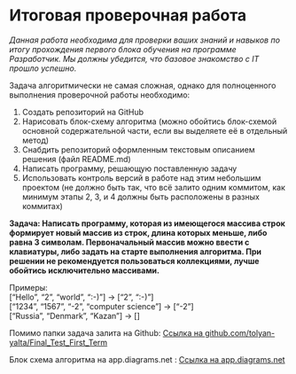 # Итоговая проверочная работа

*Данная работа необходима для проверки ваших знаний и навыков по итогу прохождения первого блока обучения на программе Разработчик. Мы должны убедится, что базовое знакомство с IT прошло успешно.*

Задача алгоритмически не самая сложная, однако для полноценного выполнения проверочной работы необходимо:

1. Создать репозиторий на GitHub
2. Нарисовать блок-схему алгоритма (можно обойтись блок-схемой основной содержательной части, если вы выделяете её в отдельный метод)
3. Снабдить репозиторий оформленным текстовым описанием решения (файл README.md)
4. Написать программу, решающую поставленную задачу
5. Использовать контроль версий в работе над этим небольшим проектом (не должно быть так, что всё залито одним коммитом, как минимум этапы 2, 3, и 4 должны быть расположены в разных коммитах)

**Задача: Написать программу, которая из имеющегося массива строк формирует новый массив из строк, длина которых меньше, либо равна 3 символам. Первоначальный массив можно ввести с клавиатуры, либо задать на старте выполнения алгоритма. При решении не рекомендуется пользоваться коллекциями, лучше обойтись исключительно массивами.**

Примеры:   
[“Hello”, “2”, “world”, “:-)”] → [“2”, “:-)”]   
[“1234”, “1567”, “-2”, “computer science”] → [“-2”]   
[“Russia”, “Denmark”, “Kazan”] → []

Помимо папки задача залита на Github: [Ссылка на github.com/tolyan-yalta/Final_Test_First_Term](https://github.com/tolyan-yalta/Final_Test_First_Term.git)

Блок схема алгоритма на app.diagrams.net : [Ссылка на app.diagrams.net](https://viewer.diagrams.net/?tags=%7B%7D&highlight=0000ff&edit=_blank&layers=1&nav=1&title=%D0%98%D1%82%D0%BE%D0%B3%D0%BE%D0%B2%D0%B0%D1%8F%20%D0%BF%D1%80%D0%BE%D0%B2%D0%B5%D1%80%D0%BE%D1%87%D0%BD%D0%B0%D1%8F%20%D1%80%D0%B0%D0%B1%D0%BE%D1%82%D0%B0.drawio#R7Vxtc%2BI2EP41zLQfyPgFG%2FMxkOR6uVwnN7lemn7pCKyAE2MRIxLor69ebVk2YJLYPi6eYTzWWpKl3X12VyuZjj2arz%2FFYDH7inwYdizDX3fss45lmT3L6tCf4W84pe8IwjQOfFEpJdwE%2F0FBNAR1FfhwmamIEQpxsMgSJyiK4ARnaCCO0Uu22j0Ks29dgCnMEW4mIMxTbwMfzzjVs%2Fop%2FQ8YTGfyzaY74E%2FmQFYWM1nOgI9eFJJ93rFHMUKY383XIxhS5km%2B3H7e3IZXj%2B6ny2%2FLJ%2FDX8Mv3P390eWcXhzRJphDDCL%2B660vvbrF5iq%2B%2FrB5e%2Fukj2P%2F272nXdHjfzyBcCYaJyeKN5CD0CUNFEcV4hqYoAuF5Sh3GaBX5kL7HIKW0zhVCC0I0CfEBYrwR2gFWGBHSDM9D8fQeRXiEQhSTsg%2FvwSrEgnoB5kFIVe8TRPE0AITMB0hHpUl4D3tEvSVaxRO4gydC3BjEU4h38S7RAQIeiOYQxxvSLoYhwMFzdnBAaPE0qZdKitwIYR0gOCMntxsyYJwXXhgSpFEhvcwCDG8WgM39hYA9K4JnGOOAwOY0DKYRoc0D32fC3SkF2gquXyGHPN9kL56YmrA3PVF8ScFrSkTOFODKeu%2FOadNtIVKo%2BiUg4jQJEbNAbi7jmh88k9spZpxyE0ZKGnE7gA6z4wzZ9UxWGsd6MzIwtaVCzrxDUxfiSRb0lsgDhCEM0TQGc1JxAeOAzB3G%2BrPr9ME%2BHN8HayjdsNk8fBOsNoZf22kCroSH8eZv2v7EkcU70R0rnK0zpY0oFcO8ajzbZV3eoElA22UA%2FUAhSx8axjY05tpgOF%2FkmxWifRess0qzD6f14tKxdLdagEu3Tlx6rVvVWdIrCUO3Ubfqtfb0vQRp9puUZK%2BMPQ0Uw0gZZzCC5YI5NWiCmwYLmU6uYDSlxkRUG7LfQRHRDK4BUQwtFhLUJAqyDg%2BDQjCG4RBMHqdMFYshf6AhqCB66mWttOXlrbRl1Lr6KVKSD26mnZLo7jUJ7nxiJ2TovAgI39Vg54iCmCRA2WhQaCyIKcoN5BeUkrZcgIjUnoRgyQfiPq1o9nD443OwCdIiqROCaJqpAiP1eWG%2FPsCgG63mYxh30X13MYvBEmZfZGZewhrwat2ASH2dqWvk69JRrcAUdjHq4hhES6LJtCmFq9IyXu1oeo%2FiLgiJFY8YCpY7ZlnAqcurp8vemDwazb4%2BGuO9PMn38K0XnN5O8g35qt9JXBxd9uuOjmHG3rlA4O99IzmrPDpCZ2g%2BXi33ozNJWMtAqACqlCzdJHWrQKT%2FJgSnLN2wxDF6TFLnJufsJGDa6aal78yQE5NXH%2FpttyT6vcqco5kTTq2hcCYQTuPig0LhhnxovyYfypqeioSerLBAxGQtlZ6vKSHVNC2HJdfOF%2BWq24ahaRZ%2Ff6pnyURer3r9fe7dEtYqr6LH5OGdxj283MdsA%2BCUJ4OS4G10dTvYGpqpC1Eij0GPXodb04WasInGY83PMhcppROhiG2bBWGokXK%2BdeueWxEosypUMy6T7XyZPizYliuCpV0ZLO1GXW9SeIvrhesAJ36c3N%2FJjsl92hEtyH6qBrZp1YTsV7nlJGet5bC3%2BWW9vubHq3HMkoWq3aFG5owZGadDJOzlPciHNCq2tidh9xs2Kna71b8lRV3CJNhNOnszHw%2B3iZhjTsQk6xh%2BBqPC%2FIq%2Bbmq15ii1Zt8xnRrycj%2Fxulrf%2Fk9cb2PrarsgTvrwvrbswtpq9ASA1IljPgHws0vYbvSklVkqedIeDahzsaQdDXAKdj%2FqPRpg9z68wVa%2BA3lDHiSfuNBkbRq6ELn9EM1SOR6aUXG0dHvf3Z1R0esnA6s0pSJjFcUa0ROb0qZs3aVt90255dCFXDb2q2zf1M4LtDUlZb%2BpsBrdVZEdt9sq7wHNnrat4hVsd9aaAZVAbLPXBy%2Bp%2B3bDsrOLvo%2F46FbVLWtV3xrJvQ12288RbvtMJfuRWnJi7Rf8dEWPX9yiT0LrzV0VOcGPjrSy%2B0SW1yjS2o2iXybln98oqjLbbzx02u2ho9UVcZybuU7uR9u9opL%2B1it7zroyf2sNmnCv73vOunL%2F65X0v2%2F%2Bhvt1Z7e2pTS3pRr1w0EHN3C8OlKTRV8xF32Trm54%2FNLR%2BaBxa2HnQ7wbTDCfMyHH9tc4roahfhGr6%2F1vjaP6Fjw5b8ubiRO3xsmgs%2BvMLS0o%2F7%2ByP9VU4d90lN49bjRHLIepAPA65rb6N5m50M53sejs95wyyb1fH01Wc8bDfVgdc%2BW6GjdkDnWMFiYrijBa2WZLb3vGnoeoCsNl1EwfdJcMf6ekguku1txbpcH7PZhk20je5kPvNIFssOsFu3osmWxKOkss0%2BuI6oOoRor8%2FpxdbYXCryN5JXS7YyVtT2Ur3m1ybyivu5CVPXbtZ4sjJePN2w4khY8k6dPM9jZSXmEqc%2BTdWnJTRK1g5WZ6Kiv0coMfKdwzxMQzyXle7UzpjffPBDEclB1nAXN2DzhhPh%2FzUGl%2Bpsx6t3T4OMnVyY7Tkf0wDaFXT9DT96pvNEW3YtiqzljakGxlbpr4LWWGQ1XtTsou9H6OrZGqrF3%2Bi4ycsbOLYr%2FEAh5g7Ugx%2Fa9NHr%2Bn%2F1hqn%2F8P)

